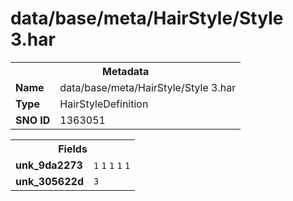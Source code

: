 <h1>data/base/meta/HairStyle/Style 3.har</h1><table><tr><th colspan="100%">Metadata</th></tr><tr><td><b>Name</b></td><td>data/base/meta/HairStyle/Style 3.har</td></tr><tr><td><b>Type</b></td><td>HairStyleDefinition</td></tr><tr><td><b>SNO ID</b></td><td>1363051</td></tr></table>

<table><tr><th colspan="100%">Fields</th></tr><tr><td><b>unk_9da2273</b></td><td><code>1</code>
<code>1</code>
<code>1</code>
<code>1</code>
<code>1</code>
</td></tr><tr><td><b>unk_305622d</b></td><td><code>3</code></td></tr></table>

